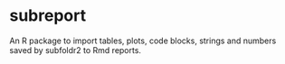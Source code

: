# subreport
An R package to import tables, plots, code blocks, strings and numbers saved by subfoldr2 to Rmd reports.
